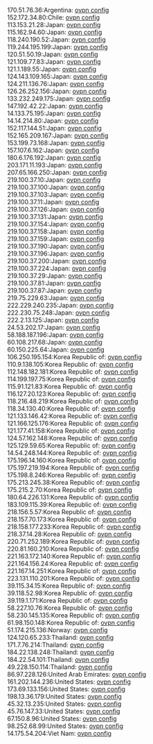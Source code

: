170.51.76.36:Argentina: [ovpn config](vpn/170_51_76_36.ovpn)  
152.172.34.80:Chile: [ovpn config](vpn/152_172_34_80.ovpn)  
113.153.21.28:Japan: [ovpn config](vpn/113_153_21_28.ovpn)  
115.162.94.60:Japan: [ovpn config](vpn/115_162_94_60.ovpn)  
118.240.190.52:Japan: [ovpn config](vpn/118_240_190_52.ovpn)  
119.244.195.199:Japan: [ovpn config](vpn/119_244_195_199.ovpn)  
120.51.50.19:Japan: [ovpn config](vpn/120_51_50_19.ovpn)  
121.109.77.83:Japan: [ovpn config](vpn/121_109_77_83.ovpn)  
121.1.189.55:Japan: [ovpn config](vpn/121_1_189_55.ovpn)  
124.143.109.165:Japan: [ovpn config](vpn/124_143_109_165.ovpn)  
124.211.136.76:Japan: [ovpn config](vpn/124_211_136_76.ovpn)  
126.26.252.156:Japan: [ovpn config](vpn/126_26_252_156.ovpn)  
133.232.249.175:Japan: [ovpn config](vpn/133_232_249_175.ovpn)  
147.192.42.22:Japan: [ovpn config](vpn/147_192_42_22.ovpn)  
14.133.75.195:Japan: [ovpn config](vpn/14_133_75_195.ovpn)  
14.14.214.80:Japan: [ovpn config](vpn/14_14_214_80.ovpn)  
152.117.144.51:Japan: [ovpn config](vpn/152_117_144_51.ovpn)  
152.165.209.167:Japan: [ovpn config](vpn/152_165_209_167.ovpn)  
153.199.73.168:Japan: [ovpn config](vpn/153_199_73_168.ovpn)  
157.107.6.162:Japan: [ovpn config](vpn/157_107_6_162.ovpn)  
180.6.176.192:Japan: [ovpn config](vpn/180_6_176_192.ovpn)  
203.171.11.193:Japan: [ovpn config](vpn/203_171_11_193.ovpn)  
207.65.166.250:Japan: [ovpn config](vpn/207_65_166_250.ovpn)  
219.100.37.10:Japan: [ovpn config](vpn/219_100_37_10.ovpn)  
219.100.37.100:Japan: [ovpn config](vpn/219_100_37_100.ovpn)  
219.100.37.103:Japan: [ovpn config](vpn/219_100_37_103.ovpn)  
219.100.37.11:Japan: [ovpn config](vpn/219_100_37_11.ovpn)  
219.100.37.126:Japan: [ovpn config](vpn/219_100_37_126.ovpn)  
219.100.37.131:Japan: [ovpn config](vpn/219_100_37_131.ovpn)  
219.100.37.154:Japan: [ovpn config](vpn/219_100_37_154.ovpn)  
219.100.37.158:Japan: [ovpn config](vpn/219_100_37_158.ovpn)  
219.100.37.159:Japan: [ovpn config](vpn/219_100_37_159.ovpn)  
219.100.37.190:Japan: [ovpn config](vpn/219_100_37_190.ovpn)  
219.100.37.196:Japan: [ovpn config](vpn/219_100_37_196.ovpn)  
219.100.37.200:Japan: [ovpn config](vpn/219_100_37_200.ovpn)  
219.100.37.224:Japan: [ovpn config](vpn/219_100_37_224.ovpn)  
219.100.37.29:Japan: [ovpn config](vpn/219_100_37_29.ovpn)  
219.100.37.81:Japan: [ovpn config](vpn/219_100_37_81.ovpn)  
219.100.37.87:Japan: [ovpn config](vpn/219_100_37_87.ovpn)  
219.75.229.63:Japan: [ovpn config](vpn/219_75_229_63.ovpn)  
222.229.240.235:Japan: [ovpn config](vpn/222_229_240_235.ovpn)  
222.230.75.248:Japan: [ovpn config](vpn/222_230_75_248.ovpn)  
222.2.13.125:Japan: [ovpn config](vpn/222_2_13_125.ovpn)  
24.53.202.17:Japan: [ovpn config](vpn/24_53_202_17.ovpn)  
58.188.187.196:Japan: [ovpn config](vpn/58_188_187_196.ovpn)  
60.108.217.68:Japan: [ovpn config](vpn/60_108_217_68.ovpn)  
60.150.225.64:Japan: [ovpn config](vpn/60_150_225_64.ovpn)  
106.250.195.154:Korea Republic of: [ovpn config](vpn/106_250_195_154.ovpn)  
110.9.138.105:Korea Republic of: [ovpn config](vpn/110_9_138_105.ovpn)  
112.148.182.181:Korea Republic of: [ovpn config](vpn/112_148_182_181.ovpn)  
114.199.197.75:Korea Republic of: [ovpn config](vpn/114_199_197_75.ovpn)  
115.91.121.83:Korea Republic of: [ovpn config](vpn/115_91_121_83.ovpn)  
116.127.20.123:Korea Republic of: [ovpn config](vpn/116_127_20_123.ovpn)  
118.216.48.219:Korea Republic of: [ovpn config](vpn/118_216_48_219.ovpn)  
118.34.130.40:Korea Republic of: [ovpn config](vpn/118_34_130_40.ovpn)  
121.133.146.42:Korea Republic of: [ovpn config](vpn/121_133_146_42.ovpn)  
121.166.125.176:Korea Republic of: [ovpn config](vpn/121_166_125_176.ovpn)  
121.177.41.158:Korea Republic of: [ovpn config](vpn/121_177_41_158.ovpn)  
124.57.162.148:Korea Republic of: [ovpn config](vpn/124_57_162_148.ovpn)  
125.129.59.65:Korea Republic of: [ovpn config](vpn/125_129_59_65.ovpn)  
14.54.248.144:Korea Republic of: [ovpn config](vpn/14_54_248_144.ovpn)  
175.196.14.160:Korea Republic of: [ovpn config](vpn/175_196_14_160.ovpn)  
175.197.219.194:Korea Republic of: [ovpn config](vpn/175_197_219_194.ovpn)  
175.198.8.246:Korea Republic of: [ovpn config](vpn/175_198_8_246.ovpn)  
175.213.245.38:Korea Republic of: [ovpn config](vpn/175_213_245_38.ovpn)  
175.215.2.70:Korea Republic of: [ovpn config](vpn/175_215_2_70.ovpn)  
180.64.226.131:Korea Republic of: [ovpn config](vpn/180_64_226_131.ovpn)  
183.109.115.39:Korea Republic of: [ovpn config](vpn/183_109_115_39.ovpn)  
218.156.5.57:Korea Republic of: [ovpn config](vpn/218_156_5_57.ovpn)  
218.157.70.173:Korea Republic of: [ovpn config](vpn/218_157_70_173.ovpn)  
218.158.177.233:Korea Republic of: [ovpn config](vpn/218_158_177_233.ovpn)  
218.37.14.28:Korea Republic of: [ovpn config](vpn/218_37_14_28.ovpn)  
220.71.252.189:Korea Republic of: [ovpn config](vpn/220_71_252_189.ovpn)  
220.81.160.210:Korea Republic of: [ovpn config](vpn/220_81_160_210.ovpn)  
221.163.172.140:Korea Republic of: [ovpn config](vpn/221_163_172_140.ovpn)  
221.164.156.24:Korea Republic of: [ovpn config](vpn/221_164_156_24.ovpn)  
221.167.14.251:Korea Republic of: [ovpn config](vpn/221_167_14_251.ovpn)  
223.131.110.201:Korea Republic of: [ovpn config](vpn/223_131_110_201.ovpn)  
39.115.34.15:Korea Republic of: [ovpn config](vpn/39_115_34_15.ovpn)  
39.118.52.98:Korea Republic of: [ovpn config](vpn/39_118_52_98.ovpn)  
39.119.1.171:Korea Republic of: [ovpn config](vpn/39_119_1_171.ovpn)  
58.227.10.76:Korea Republic of: [ovpn config](vpn/58_227_10_76.ovpn)  
58.230.145.135:Korea Republic of: [ovpn config](vpn/58_230_145_135.ovpn)  
61.98.150.148:Korea Republic of: [ovpn config](vpn/61_98_150_148.ovpn)  
51.174.215.136:Norway: [ovpn config](vpn/51_174_215_136.ovpn)  
124.120.65.233:Thailand: [ovpn config](vpn/124_120_65_233.ovpn)  
171.7.76.214:Thailand: [ovpn config](vpn/171_7_76_214.ovpn)  
184.22.138.248:Thailand: [ovpn config](vpn/184_22_138_248.ovpn)  
184.22.54.101:Thailand: [ovpn config](vpn/184_22_54_101.ovpn)  
49.228.150.114:Thailand: [ovpn config](vpn/49_228_150_114.ovpn)  
86.97.228.126:United Arab Emirates: [ovpn config](vpn/86_97_228_126.ovpn)  
161.202.144.236:United States: [ovpn config](vpn/161_202_144_236.ovpn)  
173.69.133.156:United States: [ovpn config](vpn/173_69_133_156.ovpn)  
198.13.36.179:United States: [ovpn config](vpn/198_13_36_179.ovpn)  
45.32.13.235:United States: [ovpn config](vpn/45_32_13_235.ovpn)  
45.76.147.33:United States: [ovpn config](vpn/45_76_147_33.ovpn)  
67.150.8.96:United States: [ovpn config](vpn/67_150_8_96.ovpn)  
98.252.68.99:United States: [ovpn config](vpn/98_252_68_99.ovpn)  
14.175.54.204:Viet Nam: [ovpn config](vpn/14_175_54_204.ovpn)  
